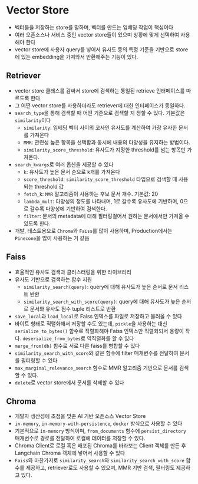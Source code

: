 # Vector Store
- 벡터들을 저장하는 store를 말하며, 벡터를 만드는 임베딩 작업이 핵심이다
- 여러 오픈소스나 서비스 중인 vector store들이 있으며 상황에 맞게 선택하여 사용해야 한다
- vector store에 사용자 query를 넣어서 유사도 등의 특정 기준을 기반으로 store에 있는 embedding을 가져와서 반환해주는 기능이 있다.

## Retriever
- vector store 클래스를 감싸서 store에 검색하는 통일된 retrieve 인터페이스를 따르도록 한다
- 그 어떤 vector store를 사용하더라도 retriever에 대한 인터페이스가 동일하다.
- `search_type`을 통해 검색할 때 어떤 기준으로 검색할 지 정할 수 있다. 기본값은 `similarity`이다
    - `similarity`: 임베딩 벡터 사이의 코사인 유사도를 계산하여 가장 유사한 문서를 가져온다
    - `MMR`: 관련성 높은 항목을 선택함과 동시에 내용의 다양성을 유지하는 방법이다.
    - `similarity_score_threshold`: 유사도가 지정한 threshold를 넘는 항목만 가져온다.
- `search_kwargs`로 여러 옵션을 제공할 수 있다
    - `k`: 유사도가 높은 문서 순으로 k개를 가져온다
    - `score_threshold`: `similarity_score_threshold` 타입으로 검색할 때 사용되는 threshold 값
    - `fetch_k`: `MMR` 알고리즘이 사용하는 후보 문서 개수. 기본값: 20
    - `lambda_mult`: 다양성의 정도를 나타내며, 1로 갈수록 유사도에 기반하며, 0으로 갈수록 다양성에 기반하여 검색한다.
    - `filter`: 문서의 metadata에 대해 필터링걸어서 원하는 문서에서만 가져올 수 있도록 한다.
- 개발, 테스트용으로 `Chroma`와 `Faiss`를 많이 사용하며, Production에서는 `Pinecone`을 많이 사용하는 거 같음

## Faiss
- 효율적인 유사도 검색과 클러스터링을 위한 라이브러리
- 유사도 기반으로 검색하는 함수 지원
    - `similarity_search(query)`: query에 대해 유사도가 높은 순서로 문서 리스트 반환
    - `similarity_search_with_score(query)`: query에 대해 유사도가 높은 순서로 문서와 유사도 점수 tuple 리스트로 반환
- `save_local`과 `load_local`로 Faiss 인덱스를 파일로 저장하고 불러올 수 있다
- 바이트 형태로 직렬화해서 저장할 수도 있는데, `pickle`을 사용하는 대신 `serialize_to_bytes()` 함수로 직렬화해야 Faiss 인덱스만 직렬화되서 용량이 작다. `deserialize_from_bytes`로 역직렬화를 할 수 있다
- `merge_from(db)` 함수로 서로 다른 faiss를 병합할 수 있다
- `similarity_search_with_score`와 같은 함수에 filter 매개변수를 전달하여 문서를 필터링할 수 있다
- `max_marginal_relevance_search` 함수로 MMR 알고리즘 기반으로 문서를 검색할 수 있다.
- `delete`로 vector store에서 문서를 삭제할 수 있다

## Chroma
- 개발자 생산성에 초점을 맞춘 AI 기반 오픈소스 Vector Store
- `in-memory`, `in-memory-with-persistence`, `docker` 방식으로 사용할 수 있다
- 기본적으로 `in-memory` 방식이며, `from_documents` 함수에 `persist_directory` 매개변수로 경로를 전달하여 로컬에 데이터를 저장할 수 있다. 
- Chroma Client로 로컬 혹은 배포된 Chroma를 바라보는 Client 객체를 만든 후 Langchain Chroma 객체에 넣어서 사용할 수 있다
- `Faiss`와 마찬가지로 `similarity_search`와 `similarity_search_with_score` 함수를 제공하고, retriever로도 사용할 수 있으며, MMR 기반 검색, 필터링도 제공하고 있다.